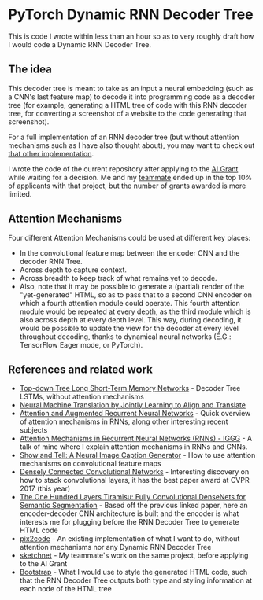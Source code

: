 # PyTorch Dynamic RNN Decoder Tree

This is code I wrote within less than an hour so as to very roughly draft how I would code a Dynamic RNN Decoder Tree.

## The idea 

This decoder tree is meant to take as an input a neural embedding (such as a CNN's last feature map) to decode it into programming code as a decoder tree (for example, generating a HTML tree of code with this RNN decoder tree, for converting a screenshot of a website to the code generating that screenshot). 

For a full implementation of an RNN decoder tree (but without attention mechanisms such as I have also thought about), you may want to check out [that other implementation](https://github.com/XingxingZhang/td-treelstm).

I wrote the code of the current repository after applying to the [AI Grant](https://aigrant.org/) while waiting for a decision. Me and my [teammate](https://github.com/jtoy) ended up in the top 10% of applicants with that project, but the number of grants awarded is more limited. 

## Attention Mechanisms

Four different Attention Mechanisms could be used at different key places: 
- In the convolutional feature map between the encoder CNN and the decoder RNN Tree.
- Across depth to capture context.
- Across breadth to keep track of what remains yet to decode. 
- Also, note that it may be possible to generate a (partial) render of the "yet-generated" HTML, so as to pass that to a second CNN encoder on which a fourth attention module could operate. This fourth attention module would be repeated at every depth, as the third module which is also across depth at every depth level. This way, during decoding, it would be possible to update the view for the decoder at every level throughout decoding, thanks to dynamical neural networks (E.G.: TensorFlow Eager mode, or PyTorch). 

## References and related work 
- [Top-down Tree Long Short-Term Memory Networks](https://github.com/XingxingZhang/td-treelstm) - Decoder Tree LSTMs, without attention mechanisms
- [Neural Machine Translation by Jointly Learning to Align and Translate](https://arxiv.org/abs/1409.0473)
- [Attention and Augmented Recurrent Neural Networks](https://distill.pub/2016/augmented-rnns/) - Quick overview of attention mechanisms in RNNs, along other interesting recent subjects
- [Attention Mechanisms in Recurrent Neural Networks (RNNs) - IGGG](https://www.youtube.com/watch?v=QuvRWevJMZ4) - A talk of mine where I explain attention mechanisms in RNNs and CNNs. 
- [Show and Tell: A Neural Image Caption Generator](https://arxiv.org/abs/1411.4555) - How to use attention mechanisms on convolutional feature maps
- [Densely Connected Convolutional Networks](https://arxiv.org/abs/1608.06993) - Interesting discovery on how to stack convolutional layers, it has the best paper award at CVPR 2017 (this year) 
- [The One Hundred Layers Tiramisu: Fully Convolutional DenseNets for Semantic Segmentation](https://arxiv.org/abs/1611.09326) - Based off the previous linked paper, here an encoder-decoder CNN architecture is built and the encoder is what interests me for plugging before the RNN Decoder Tree to generate HTML code
- [pix2code](https://github.com/tonybeltramelli/pix2code) - An existing implementation of what I want to do, without attention mechanisms nor any Dynamic RNN Decoder Tree
- [sketchnet](https://github.com/jtoy/sketchnet) - My teammate's work on the same project, before applying to the AI Grant
- [Bootstrap](http://getbootstrap.com/) - What I would use to style the generated HTML code, such that the RNN Decoder Tree outputs both type and styling information at each node of the HTML tree
